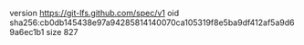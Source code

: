 version https://git-lfs.github.com/spec/v1
oid sha256:cb0db145438e97a94285814140070ca105319f8e5ba9df412af5a9d69a6ec1b1
size 827
